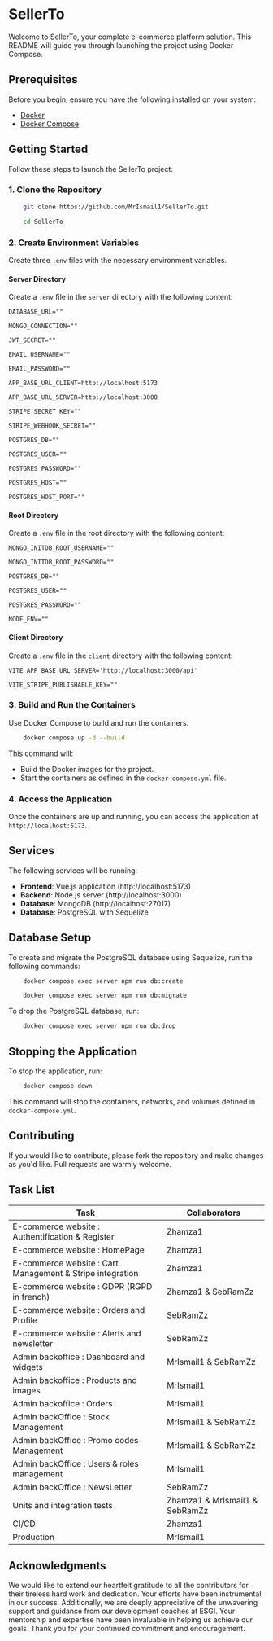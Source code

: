 # SellerTo

Welcome to SellerTo, your complete e-commerce platform solution. This README will guide you through launching the project using Docker Compose.

## Prerequisites

Before you begin, ensure you have the following installed on your system:

- [Docker](https://www.docker.com/get-started)
- [Docker Compose](https://docs.docker.com/compose/install/)

## Getting Started

Follow these steps to launch the SellerTo project:

### 1. Clone the Repository

```bash
    git clone https://github.com/MrIsmail1/SellerTo.git
```

```bash
    cd SellerTo
```

### 2. Create Environment Variables

Create three `.env` files with the necessary environment variables.

#### Server Directory

Create a `.env` file in the `server` directory with the following content:

`DATABASE_URL=""`

`MONGO_CONNECTION=""`

`JWT_SECRET=""`

`EMAIL_USERNAME=""`

`EMAIL_PASSWORD=""`

`APP_BASE_URL_CLIENT=http://localhost:5173`

`APP_BASE_URL_SERVER=http://localhost:3000`

`STRIPE_SECRET_KEY=""`

`STRIPE_WEBHOOK_SECRET=""`

`POSTGRES_DB=""`

`POSTGRES_USER=""`

`POSTGRES_PASSWORD=""`

`POSTGRES_HOST=""`

`POSTGRES_HOST_PORT=""`

#### Root Directory

Create a `.env` file in the root directory with the following content:

`MONGO_INITDB_ROOT_USERNAME=""`

`MONGO_INITDB_ROOT_PASSWORD=""`

`POSTGRES_DB=""`

`POSTGRES_USER=""`

`POSTGRES_PASSWORD=""`

`NODE_ENV=""`

#### Client Directory

Create a `.env` file in the `client` directory with the following content:

`VITE_APP_BASE_URL_SERVER='http://localhost:3000/api'`

`VITE_STRIPE_PUBLISHABLE_KEY=""`

### 3. Build and Run the Containers

Use Docker Compose to build and run the containers.

```bash
    docker compose up -d --build
```

This command will:

- Build the Docker images for the project.
- Start the containers as defined in the `docker-compose.yml` file.

### 4. Access the Application

Once the containers are up and running, you can access the application at `http://localhost:5173`.

## Services

The following services will be running:

- **Frontend**: Vue.js application (http://localhost:5173)
- **Backend**: Node.js server (http://localhost:3000)
- **Database**: MongoDB (http://localhost:27017)
- **Database**: PostgreSQL with Sequelize

## Database Setup

To create and migrate the PostgreSQL database using Sequelize, run the following commands:

```bash
    docker compose exec server npm run db:create
```

```bash
    docker compose exec server npm run db:migrate
```

To drop the PostgreSQL database, run:

```bash
    docker compose exec server npm run db:drop
```

## Stopping the Application

To stop the application, run:

```bash
    docker compose down
```

This command will stop the containers, networks, and volumes defined in `docker-compose.yml`.

## Contributing

If you would like to contribute, please fork the repository and make changes as you'd like. Pull requests are warmly welcome.

## Task List

| Task                                                      | Collaborators                  |
| --------------------------------------------------------- | ------------------------------ |
| E-commerce website : Authentification & Register          | Zhamza1                        |
| E-commerce website : HomePage                             | Zhamza1                        |
| E-commerce website : Cart Management & Stripe integration | Zhamza1                        |
| E-commerce website : GDPR (RGPD in french)                | Zhamza1 & SebRamZz             |
| E-commerce website : Orders and Profile                   | SebRamZz                       |
| E-commerce website : Alerts and newsletter                | SebRamZz                       |
| Admin backoffice : Dashboard and widgets                  | MrIsmail1 & SebRamZz           |
| Admin backoffice : Products and images                    | MrIsmail1                      |
| Admin backoffice : Orders                                 | MrIsmail1                      |
| Admin backOffice : Stock Management                       | MrIsmail1 & SebRamZz           |
| Admin backOffice : Promo codes Management                 | MrIsmail1 & SebRamZz           |
| Admin backOffice : Users & roles management               | MrIsmail1                      |
| Admin backOffice : NewsLetter                             | SebRamZz                       |
| Units and integration tests                               | Zhamza1 & MrIsmail1 & SebRamZz |
| CI/CD                                                     | Zhamza1                        |
| Production                                                | MrIsmail1                      |

## Acknowledgments

We would like to extend our heartfelt gratitude to all the contributors for their tireless hard work and dedication. Your efforts have been instrumental in our success. Additionally, we are deeply appreciative of the unwavering support and guidance from our development coaches at ESGI. Your mentorship and expertise have been invaluable in helping us achieve our goals. Thank you for your continued commitment and encouragement.
